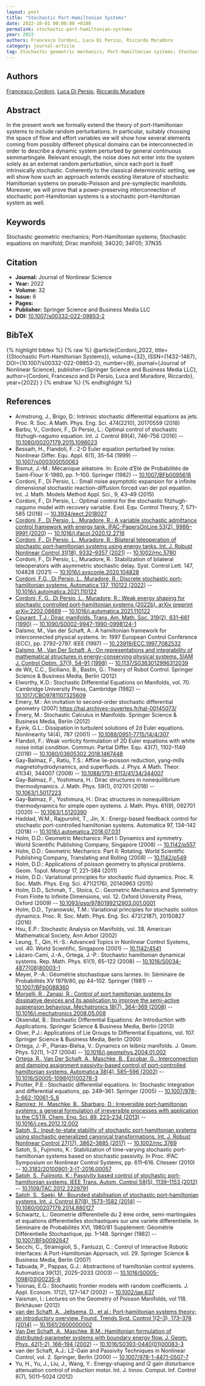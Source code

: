 ```yaml
---
layout: post
title: "Stochastic Port-Hamiltonian Systems"
date: 2022-10-01 00:00:00 +0100
permalink: stochastic-port-hamiltonian-systems
year: 2022
authors: Francesco Cordoni, Luca Di Persio, Riccardo Muradore
category: journal-article
tag: Stochastic geometric mechanics; Port-Hamiltonian systems; Stochastic equations on manifold; Dirac manifold; 34G20; 34F05; 37N35
---
```

 
## Authors
[Francesco Cordoni](authors/francesco-giuseppe-cordoni), [Luca Di Persio](authors/luca-di-persio), [Riccardo Muradore](authors/riccardo-muradore)
 
## Abstract
In the present work we formally extend the theory of port-Hamiltonian systems to include random perturbations. In particular, suitably choosing the space of flow and effort variables we will show how several elements coming from possibly different physical domains can be interconnected in order to describe a dynamic system perturbed by general continuous semimartingale. Relevant enough, the noise does not enter into the system solely as an external random perturbation, since each port is itself intrinsically stochastic. Coherently to the classical deterministic setting, we will show how such an approach extends existing literature of stochastic Hamiltonian systems on pseudo-Poisson and pre-symplectic manifolds. Moreover, we will prove that a power-preserving interconnection of stochastic port-Hamiltonian systems is a stochastic port-Hamiltonian system as well.
 
## Keywords
Stochastic geometric mechanics; Port-Hamiltonian systems; Stochastic equations on manifold; Dirac manifold; 34G20; 34F05; 37N35
 
## Citation
- **Journal:** Journal of Nonlinear Science
- **Year:** 2022
- **Volume:** 32
- **Issue:** 6
- **Pages:** 
- **Publisher:** Springer Science and Business Media LLC
- **DOI:** [10.1007/s00332-022-09853-2](https://doi.org/10.1007/s00332-022-09853-2)
 
## BibTeX
{% highlight bibtex %}
{% raw %}
@article{Cordoni_2022,
  title={{Stochastic Port-Hamiltonian Systems}},
  volume={32},
  ISSN={1432-1467},
  DOI={10.1007/s00332-022-09853-2},
  number={6},
  journal={Journal of Nonlinear Science},
  publisher={Springer Science and Business Media LLC},
  author={Cordoni, Francesco and Di Persio, Luca and Muradore, Riccardo},
  year={2022}
}
{% endraw %}
{% endhighlight %}
 
## References
- Armstrong, J., Brigo, D.: Intrinsic stochastic differential equations as jets. Proc. R. Soc. A Math. Phys. Eng. Sci. 474(2210), 20170559 (2018)
- Barbu, V., Cordoni, F., Di Persio, L.: Optimal control of stochastic fitzhugh-nagumo equation. Int. J. Control 89(4), 746–756 (2016) -- [10.1080/00207179.2015.1096023](https://doi.org/10.1080/00207179.2015.1096023)
- Bessaih, H., Flandoli, F.: 2-D Euler equation perturbed by noise. Nonlinear Differ. Equ. Appl. 6(1), 35–54 (1999) -- [10.1007/s000300050063](https://doi.org/10.1007/s000300050063)
- Bismut, J.-M.: Mécanique aléatoire. In: Ecole d’Eté de Probabilités de Saint-Flour X-1980, pp. 1–100. Springer (1982) -- [10.1007/BFb0095618](https://doi.org/10.1007/BFb0095618)
- Cordoni, F., Di Persio, L.: Small noise asymptotic expansion for a infinite dimensional stochastic reaction-diffusion forced van der pol equation. Int. J. Math. Models Method Appl. Sci., 9, 43–49 (2015)
- Cordoni, F., Di Persio, L.: Optimal control for the stochastic fitzhugh-nagumo model with recovery variable. Evol. Equ. Control Theory, 7, 571–585 (2018) -- [10.3934/eect.2018027](https://doi.org/10.3934/eect.2018027)
- [Cordoni, F., Di Persio, L., Muradore, R.: A variable stochastic admittance control framework with energy tank. IFAC-PapersOnLine 53(2), 9986–9991 (2020)](a-variable-stochastic-admittance-control-framework-with-energy-tank) -- [10.1016/j.ifacol.2020.12.2716](https://doi.org/10.1016/j.ifacol.2020.12.2716)
- [Cordoni, F., Di Persio, L., Muradore, R.: Bilateral teleoperation of stochastic port-hamiltonian systems using energy tanks. Int. J. Robust Nonlinear Control 31(18), 9332–9357 (2021)](bilateral-teleoperation-of-stochastic-port-hamiltonian-systems-using-energy-tanks) -- [10.1002/rnc.5780](https://doi.org/10.1002/rnc.5780)
- Cordoni, F., Di Persio, L., Muradore, R.: Stabilization of bilateral teleoperators with asymmetric stochastic delay. Syst. Control Lett. 147, 104828 (2021) -- [10.1016/j.sysconle.2020.104828](https://doi.org/10.1016/j.sysconle.2020.104828)
- [Cordoni, F.G., Di Persio, L., Muradore, R.: Discrete stochastic port-hamiltonian systems. Automatica 137, 110122 (2022)](discrete-stochastic-port-hamiltonian-systems) -- [10.1016/j.automatica.2021.110122](https://doi.org/10.1016/j.automatica.2021.110122)
- [Cordoni, F. G., Di Persio, L., Muradore, R.: Weak energy shaping for stochastic controlled port-hamiltonian systems (2022b). arXiv preprint arXiv:2202.08689](discrete-stochastic-port-hamiltonian-systems) -- [10.1016/j.automatica.2021.110122](https://doi.org/10.1016/j.automatica.2021.110122)
- [Courant, T.J.: Dirac manifolds. Trans. Am. Math. Soc. 319(2), 631–661 (1990)](dirac-manifolds) -- [10.1090/S0002-9947-1990-0998124-1](https://doi.org/10.1090/S0002-9947-1990-0998124-1)
- Dalsmo, M., Van der Schaft, A.: A hamiltonian framework for interconnected physical systems. In: 1997 European Control Conference (ECC), pp. 2792–2797. IEEE (1997) -- [10.23919/ECC.1997.7082532](https://doi.org/10.23919/ECC.1997.7082532)
- [Dalsmo, M., Van Der Schaft, A.: On representations and integrability of mathematical structures in energy-conserving physical systems. SIAM J. Control Optim. 37(1), 54–91 (1998)](on-representations-and-integrability-of-mathematical-structures-in-energy-conserving-physical-systems) -- [10.1137/S0363012996312039](https://doi.org/10.1137/S0363012996312039)
- de Wit, C.C., Siciliano, B., Bastin, G.: Theory of Robot Control. Springer Science & Business Media, Berlin (2012)
- Elworthy, K.D.: Stochastic Differential Equations on Manifolds, vol. 70. Cambridge University Press, Cambridge (1982) -- [10.1017/CBO9781107325609](https://doi.org/10.1017/CBO9781107325609)
- Emery, M.: An invitation to second-order stochastic differential geometry (2007) https://hal.archives-ouvertes.fr/hal-00145073/
- Émery, M.: Stochastic Calculus in Manifolds. Springer Science & Business Media, Berlin (2012)
- Eyink, G.L.: Dissipation in turbulent solutions of 2d Euler equations. Nonlinearity 14(4), 787 (2001) -- [10.1088/0951-7715/14/4/307](https://doi.org/10.1088/0951-7715/14/4/307)
- Flandoli, F.: Weak vorticity formulation of 2D Euler equations with white noise initial condition. Commun. Partial Differ. Equ. 43(7), 1102–1149 (2018) -- [10.1080/03605302.2018.1467448](https://doi.org/10.1080/03605302.2018.1467448)
- Gay-Balmaz, F., Ratiu, T.S.: Affine lie-poisson reduction, yang-mills magnetohydrodynamics, and superfluids. J. Phys. A Math. Theor. 41(34), 344007 (2008) -- [10.1088/1751-8113/41/34/344007](https://doi.org/10.1088/1751-8113/41/34/344007)
- Gay-Balmaz, F., Yoshimura, H.: Dirac structures in nonequilibrium thermodynamics. J. Math. Phys. 59(1), 012701 (2018) -- [10.1063/1.5017223](https://doi.org/10.1063/1.5017223)
- Gay-Balmaz, F., Yoshimura, H.: Dirac structures in nonequilibrium thermodynamics for simple open systems. J. Math. Phys. 61(9), 092701 (2020) -- [10.1063/1.5120390](https://doi.org/10.1063/1.5120390)
- Haddad, W.M., Rajpurohit, T., Jin, X.: Energy-based feedback control for stochastic port-controlled hamiltonian systems. Automatica 97, 134–142 (2018) -- [10.1016/j.automatica.2018.07.031](https://doi.org/10.1016/j.automatica.2018.07.031)
- Holm, D.D.: Geometric Mechanics: Part I: Dynamics and symmetry. World Scientific Publishing Company, Singapore (2008) -- [10.1142/p557](https://doi.org/10.1142/p557)
- Holm, D.D.: Geometric Mechanics: Part II: Rotating. World Scientific Publishing Company, Translating and Rolling (2008) -- [10.1142/p549](https://doi.org/10.1142/p549)
- Holm, D.D.: Applications of poisson geometry to physical problems. Geom. Topol. Monogr 17, 221–384 (2011)
- Holm, D.D.: Variational principles for stochastic fluid dynamics. Proc. R. Soc. Math. Phys. Eng. Sci. 471(2176), 20140963 (2015)
- Holm, D.D., Schmah, T., Stoica, C.: Geometric Mechanics and Symmetry: From Finite to Infinite Dimensions, vol. 12. Oxford University Press, Oxford (2009) -- [10.1093/oso/9780199212903.001.0001](https://doi.org/10.1093/oso/9780199212903.001.0001)
- Holm, D.D., Tyranowski, T.M.: Variational principles for stochastic soliton dynamics. Proc. R. Soc. Math. Phys. Eng. Sci. 472(2187), 20150827 (2016)
- Hsu, E.P.: Stochastic Analysis on Manifolds, vol. 38. American Mathematical Society, Ann Arbor (2002)
- Leung, T., Qin, H.-S.: Advanced Topics in Nonlinear Control Systems, vol. 40. World Scientific, Singapore (2001) -- [10.1142/4541](https://doi.org/10.1142/4541)
- Lázaro-Camí, J.-A., Ortega, J.-P.: Stochastic hamiltonian dynamical systems. Rep. Math. Phys. 61(1), 65–122 (2008) -- [10.1016/S0034-4877(08)80003-1](https://doi.org/10.1016/S0034-4877(08)80003-1)
- Meyer, P.-A.: Géométrie stochastique sans larmes. In: Séminaire de Probabilités XV 1979/80, pp 44–102. Springer (1981) -- [10.1007/BFb0088360](https://doi.org/10.1007/BFb0088360)
- [Morselli, R., Zanasi, R.: Control of port hamiltonian systems by dissipative devices and its application to improve the semi-active suspension behaviour. Mechatronics 18(7), 364–369 (2008)](control-of-port-hamiltonian-systems-by-dissipative-devices-and-its-application-to-improve-the-semi-active-suspension-behaviour) -- [10.1016/j.mechatronics.2008.05.008](https://doi.org/10.1016/j.mechatronics.2008.05.008)
- Oksendal, B.: Stochastic Differential Equations: An Introduction with Applications. Springer Science & Business Media, Berlin (2013)
- Olver, P.J.: Applications of Lie Groups to Differential Equations, vol. 107. Springer Science & Business Media, Berlin (2000)
- Ortega, J.-P., Planas-Bielsa, V.: Dynamics on leibniz manifolds. J. Geom. Phys. 52(1), 1–27 (2004) -- [10.1016/j.geomphys.2004.01.002](https://doi.org/10.1016/j.geomphys.2004.01.002)
- [Ortega, R., Van Der Schaft, A., Maschke, B., Escobar, G.: Interconnection and damping assignment passivity-based control of port-controlled hamiltonian systems. Automatica 38(4), 585–596 (2002)](interconnection-and-damping-assignment-passivity-based-control-of-port-controlled-hamiltonian-systems) -- [10.1016/S0005-1098(01)00278-3](https://doi.org/10.1016/S0005-1098(01)00278-3)
- Protter, P.E.: Stochastic differential equations. In: Stochastic integration and differential equations, pp. 249–361. Springer (2005) -- [10.1007/978-3-662-10061-5_6](https://doi.org/10.1007/978-3-662-10061-5_6)
- [Ramirez, H., Maschke, B., Sbarbaro, D.: Irreversible port-hamiltonian systems: a general formulation of irreversible processes with application to the CSTR. Chem. Eng. Sci. 89, 223–234 (2013)](irreversible-port-hamiltonian-systems-a-general-formulation-of-irreversible-processes-with-application-to-the-cstr) -- [10.1016/j.ces.2012.12.002](https://doi.org/10.1016/j.ces.2012.12.002)
- [Satoh, S.: Input-to-state stability of stochastic port-hamiltonian systems using stochastic generalized canonical transformations. Int. J. Robust Nonlinear Control 27(17), 3862–3885 (2017)](input-to-state-stability-of-stochastic-port-hamiltonian-systems-using-stochastic-generalized-canonical-transformations) -- [10.1002/rnc.3769](https://doi.org/10.1002/rnc.3769)
- Satoh, S., Fujimoto, K.: Stabilization of time-varying stochastic port-hamiltonian systems based on stochastic passivity. In Proc. IFAC Symposium on Nonlinear Control Systems, pp. 611–616. Citeseer (2010) -- [10.3182/20100901-3-IT-2016.00057](https://doi.org/10.3182/20100901-3-IT-2016.00057)
- [Satoh, S., Fujimoto, K.: Passivity based control of stochastic port-hamiltonian systems. IEEE Trans. Autom. Control 58(5), 1139–1153 (2012)](passivity-based-control-of-stochastic-port-hamiltonian-systems) -- [10.1109/TAC.2012.2229791](https://doi.org/10.1109/TAC.2012.2229791)
- [Satoh, S., Saeki, M.: Bounded stabilisation of stochastic port-hamiltonian systems. Int. J. Control 87(8), 1573–1582 (2014)](bounded-stabilisation-of-stochastic-port-hamiltonian-systems) -- [10.1080/00207179.2014.880127](https://doi.org/10.1080/00207179.2014.880127)
- Schwartz, L.: Geometrie differentielle du 2 ème ordre, semi-martingales et equations differentielles stochastiques sur une variete differentielle. In Séminaire de Probabilités XVI, 1980/81 Supplément: Géométrie Différentielle Stochastique, pp. 1–148. Springer (1982) -- [10.1007/BFb0092647](https://doi.org/10.1007/BFb0092647)
- Secchi, C., Stramigioli, S., Fantuzzi, C.: Control of Interactive Robotic Interfaces: A Port-Hamiltonian Approach, vol. 29. Springer Science & Business Media, Berlin (2007)
- Tabuada, P., Pappas, G.J.: Abstractions of hamiltonian control systems. Automatica 39(12), 2025–2033 (2003) -- [10.1016/S0005-1098(03)00235-8](https://doi.org/10.1016/S0005-1098(03)00235-8)
- Tsionas, E.G.: Stochastic frontier models with random coefficients. J. Appl. Econom. 17(2), 127–147 (2002) -- [10.1002/jae.637](https://doi.org/10.1002/jae.637)
- Vaisman, I.: Lectures on the Geometry of Poisson Manifolds, vol 118. Birkhäuser (2012)
- [van der Schaft, A., Jeltsema, D., et al.: Port-hamiltonian systems theory: an introductory overview. Found. Trends Syst. Control 1(2–3), 173–378 (2014)](port-hamiltonian-systems-theory-an-introductory-overview-journal) -- [10.1561/2600000002](https://doi.org/10.1561/2600000002)
- [Van Der Schaft, A., Maschke, B.M.: Hamiltonian formulation of distributed-parameter systems with boundary energy flow. J. Geom. Phys. 42(1–2), 166–194 (2002)](hamiltonian-formulation-of-distributed-parameter-systems-with-boundary-energy-flow) -- [10.1016/S0393-0440(01)00083-3](https://doi.org/10.1016/S0393-0440(01)00083-3)
- van der Schaft, A.J.: L2-Gain and Passivity Techniques in Nonlinear Control, vol. 2. Springer, Berlin (2000) -- [10.1007/978-1-4471-0507-7](https://doi.org/10.1007/978-1-4471-0507-7)
- Yu, H., Yu, J., Liu, J., Wang, Y.: Energy-shaping and l2 gain disturbance attenuation control of induction motor. Int. J. Innov. Comput. Inf. Control 8(7), 5011–5024 (2012)

